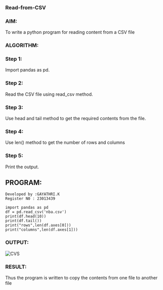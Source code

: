### Read-from-CSV
### AIM:
To write a python program for reading content from a CSV file

### ALGORITHM:

### Step 1:
Import pandas as pd.
### Step 2: 
Read the CSV file using read_csv method.
### Step 3: 
Use head and tail method to get the required contents from the file.
### Step 4: 
Use len() method to get the number of rows and columns
### Step 5: 
Print the output.

## PROGRAM:
``````
Developed by :GAYATHRI.K
Register N0 : 23013439

import pandas as pd
df = pd.read_csv('nba.csv')
print(df.head(10))
print(df.tail())
print("rows",len(df.axes[0]))
print("columns",len(df.axes[1]))
``````

### OUTPUT:
![CVS](https://github.com/GAYATHRI-K06/Read-from-CSV/assets/145742742/516b7774-9376-4242-9450-3b0fef6f5a14)


### RESULT:
Thus the program is written to copy the contents from one file to another file

